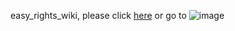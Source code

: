 easy_rights_wiki, please click [here](https://github.com/aleatorius/calst_wiki/wiki) or go to ![image](https://user-images.githubusercontent.com/4352295/136986494-6328626d-1538-42e0-a798-c638d992b51e.png)
